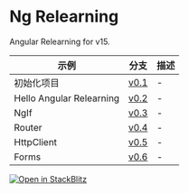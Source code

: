 # Ng Relearning

Angular Relearning for v15.


示例| 分支| 描述
---| --- | --- 
初始化项目| [v0.1](https://github.com/why520crazy/ng-relearning/tree/v0.1) | -
Hello Angular Relearning|[v0.2](https://github.com/why520crazy/ng-relearning/tree/v0.2) | -
NgIf|[v0.3](https://github.com/why520crazy/ng-relearning/tree/v0.3) | -
Router|[v0.4](https://github.com/why520crazy/ng-relearning/tree/v0.4) | -
HttpClient|[v0.5](https://github.com/why520crazy/ng-relearning/tree/v0.5) | -
Forms|[v0.6](https://github.com/why520crazy/ng-relearning/tree/v0.6) | -


[![Open in StackBlitz](https://developer.stackblitz.com/img/open_in_stackblitz.svg)](https://stackblitz.com/github/why520crazy/ng-relearning)
